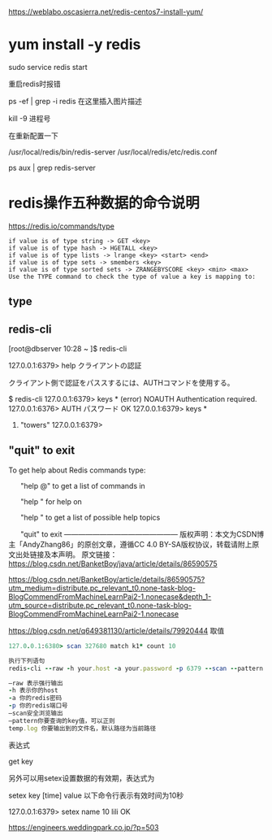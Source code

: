 https://weblabo.oscasierra.net/redis-centos7-install-yum/

# yum install -y redis


 sudo service redis start


重启redis时报错

ps -ef | grep -i redis
在这里插入图片描述

kill -9 进程号

在重新配置一下

/usr/local/redis/bin/redis-server /usr/local/redis/etc/redis.conf

ps aux | grep redis-server


# redis操作五种数据的命令说明
https://redis.io/commands/type
```rub
if value is of type string -> GET <key>
if value is of type hash -> HGETALL <key>
if value is of type lists -> lrange <key> <start> <end>
if value is of type sets -> smembers <key>
if value is of type sorted sets -> ZRANGEBYSCORE <key> <min> <max>
Use the TYPE command to check the type of value a key is mapping to:
```
## type <key>

## redis-cli
[root@dbserver 10:28 ~ ]$ redis-cli

127.0.0.1:6379> help
クライアントの認証

クライアント側で認証をパススするには、AUTHコマンドを使用する。

$ redis-cli
127.0.0.1:6379> keys *
(error) NOAUTH Authentication required.
127.0.0.1:6376> AUTH パスワード
OK
127.0.0.1:6379> keys *
1) "towers"
127.0.0.1:6379>
## "quit" to exit
To get help about Redis commands type:

      "help @<group>" to get a list of commands in <group>

      "help <command>" for help on <command>

      "help <tab>" to get a list of possible help topics

      "quit" to exit
————————————————
版权声明：本文为CSDN博主「AndyZhang86」的原创文章，遵循CC 4.0 BY-SA版权协议，转载请附上原文出处链接及本声明。
原文链接：https://blog.csdn.net/BanketBoy/java/article/details/86590575

https://blog.csdn.net/BanketBoy/article/details/86590575?utm_medium=distribute.pc_relevant_t0.none-task-blog-BlogCommendFromMachineLearnPai2-1.nonecase&depth_1-utm_source=distribute.pc_relevant_t0.none-task-blog-BlogCommendFromMachineLearnPai2-1.nonecase

https://blog.csdn.net/q649381130/article/details/79920444
取值
```ruby
127.0.0.1:6380> scan 327680 match k1* count 10

执行下列语句
redis-cli --raw -h your.host -a your.password -p 6379 --scan --pattern “lasted:labelIds:*” >> temp.log

–raw 表示强行输出
-h 表示你的host
-a 你的redis密码
-p 你的redis端口号
–scan安全浏览输出
–pattern你要查询的key值，可以正则
temp.log 你要输出到的文件名，默认路径为当前路径

```

表达式

get key

另外可以用setex设置数据的有效期，表达式为

setex key [time] value
以下命令行表示有效时间为10秒

127.0.0.1:6379> setex name 10 lili
OK

https://engineers.weddingpark.co.jp/?p=503
